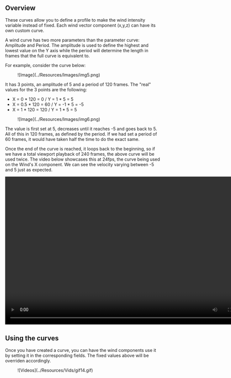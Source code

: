 ## Overview

These curves allow you to define a profile to make the wind intensity variable instead of fixed. Each wind vector component (x,y,z) can have its own custom curve.

A wind curve has two more parameters than the parameter curve: Amplitude and Period. The amplitude is used to define the highest and lowest value on the Y axis while the period will determine the length in frames that the full curve is equivalent to.

For example, consider the curve below:

<figure markdown>
  ![Image](../Resources/Images/img5.png)
</figure>

It has 3 points, an amplitude of 5 and a period of 120 frames. The "real" values for the 3 points are the following:

* X = 0 * 120 = 0 /
  Y = 1 * 5 = 5
* X = 0.5 * 120 = 60 /
  Y = -1 * 5 = -5
* X = 1 * 120 = 120 /
  Y = 1 * 5 = 5

<figure markdown>
  ![Image](../Resources/Images/img6.png)
</figure>

The value is first set at 5, decreases until it reaches -5 and goes back to 5. All of this in 120 frames, as defined by the period. If we had set a period of 60 frames, it would have taken half the time to do the exact same. 

Once the end of the curve is reached, it loops back to the beginning, so if we have a total viewport playback of 240 frames, the above curve will be used twice. The video below showcases this at 24fps, the curve being used on the Wind's X component. We can see the velocity varying between -5 and 5 just as expected.

<div align="center">
<video width="800" height="480" controls>
  <source src="../../Resources/Vids/vid0.mp4" type="video/mp4">
</video>
</div>

## Using the curves

Once you have created a curve, you can have the wind components use it by setting it in the corresponding fields. The fixed values above will be overriden accordingly.

<figure markdown>
  ![Videos](../Resources/Vids/gif14.gif)
</figure>


